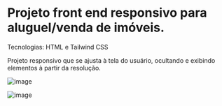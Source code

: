 # Projeto front end responsivo para aluguel/venda de imóveis.

Tecnologias: HTML e Tailwind CSS

Projeto responsivo que se ajusta à tela do usuário, ocultando e exibindo elementos à partir da resolução.

![image](https://github.com/pedroAugtIn/FrontAluguel/assets/158518938/2db6901f-92e6-4e12-923f-e7c098fda1df)

![image](https://github.com/pedroAugtIn/FrontAluguel/assets/158518938/851af076-7f29-498f-a8d9-c1471cc477fe)
